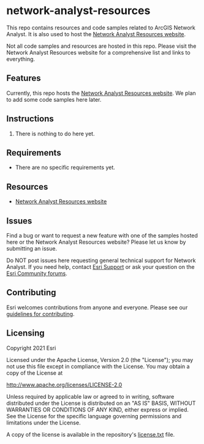 # network-analyst-resources

This repo contains resources and code samples related to ArcGIS Network Analyst. It is also used to host the [Network Analyst Resources website](https://esri.github.io/network-analyst-resources/).

Not all code samples and resources are hosted in this repo. Please visit the Network Analyst Resources website for a comprehensive list and links to everything.

## Features

Currently, this repo hosts the [Network Analyst Resources website](https://esri.github.io/network-analyst-resources/). We plan to add some code samples here later.

## Instructions

1. There is nothing to do here yet.

## Requirements

* There are no specific requirements yet.

## Resources

* [Network Analyst Resources website](https://esri.github.io/network-analyst-resources/)

## Issues

Find a bug or want to request a new feature with one of the samples hosted here or the Network Analyst Resources website? Please let us know by submitting an issue.

Do NOT post issues here requesting general technical support for Network Analyst. If you need help, contact [Esri Support](https://support.esri.com/) or ask your question on the [Esri Community forums](https://community.esri.com/t5/arcgis-network-analyst/ct-p/arcgis-network-analyst).

## Contributing

Esri welcomes contributions from anyone and everyone. Please see our [guidelines for contributing](https://github.com/esri/contributing).

## Licensing
Copyright 2021 Esri

Licensed under the Apache License, Version 2.0 (the "License");
you may not use this file except in compliance with the License.
You may obtain a copy of the License at

   http://www.apache.org/licenses/LICENSE-2.0

Unless required by applicable law or agreed to in writing, software
distributed under the License is distributed on an "AS IS" BASIS,
WITHOUT WARRANTIES OR CONDITIONS OF ANY KIND, either express or implied.
See the License for the specific language governing permissions and
limitations under the License.

A copy of the license is available in the repository's [license.txt](license.txt) file.